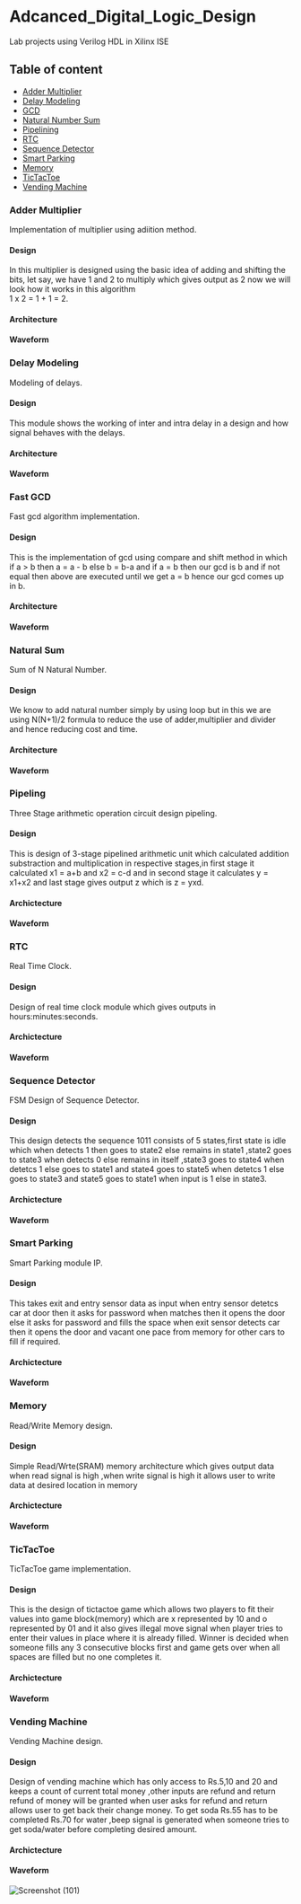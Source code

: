 # Adcanced_Digital_Logic_Design
Lab projects using Verilog HDL in Xilinx ISE
## Table of content
- [Adder Multiplier](###Adder%20Multiplier)
- [Delay Modeling](###Delay%20Modeling)
- [GCD](###Fast%20GCD)
- [Natural Number Sum](###Natural%20Sum)
- [Pipelining](####Pipeling)
- [RTC](###RTC)
- [Sequence Detector](###Sequence%20Detector)
- [Smart Parking](###Smart%20Parking)
- [Memory](###Memory)
- [TicTacToe](###TicTacToe)
- [Vending Machine](###Vending%20Machine)

### Adder Multiplier
Implementation of multiplier using adiition method.

#### Design
In this multiplier is designed using the basic idea of adding and shifting the bits,
let say, we have 1 and 2 to multiply which gives output as 2 now we will look how it 
works in this algorithm  
1 x 2 = 1 + 1 = 2.
                        
#### Architecture

#### Waveform

### Delay Modeling
Modeling of delays.

#### Design
This module shows the working of inter and intra delay in a design and how signal behaves with the delays.

#### Architecture

#### Waveform

### Fast GCD
Fast gcd algorithm implementation.

#### Design
This is the implementation of gcd using compare and shift method in which if a > b then a = a - b 
else b = b-a and if a = b then our gcd is b and if not equal then above are executed until we get a = b hence
our gcd comes up in b.

#### Architecture

#### Waveform

### Natural Sum
Sum of N Natural Number.

#### Design
We know to add natural number simply by using loop but in this we are using N(N+1)/2 formula to reduce the use of
adder,multiplier and divider and hence reducing cost and time.

#### Architecture

#### Waveform

### Pipeling
Three Stage arithmetic operation circuit design pipeling.

#### Design
This is design of 3-stage pipelined arithmetic unit which calculated addition substraction and multiplication 
in respective stages,in first stage it calculated x1 = a+b and x2 =  c-d and in second stage it calculates y = x1+x2
and last stage gives output z which is z = yxd.

#### Archictecture

#### Waveform

### RTC
Real Time Clock.

#### Design
Design of real time clock module which gives outputs in hours:minutes:seconds.

#### Archictecture

#### Waveform

### Sequence Detector
FSM Design of Sequence Detector.

#### Design
This design detects the sequence 1011 consists of 5 states,first state is idle which when detects 1 then goes to state2 else remains in state1
,state2 goes to state3 when detects 0 else remains in itself ,state3 goes to state4 when detetcs 1 else goes to state1 and state4 goes to state5 
when detetcs 1 else goes to state3 and state5 goes to state1 when input is 1 else in state3.

#### Archictecture

#### Waveform

### Smart Parking
Smart Parking module IP.

#### Design
This takes exit and entry sensor data as input when entry sensor detetcs car at door then it asks for password when matches then
it opens the door else it asks for password and fills the space when exit sensor detects car then it opens the door and vacant one
pace from memory for other cars to fill if required.

#### Archictecture

#### Waveform

### Memory
Read/Write Memory design.

#### Design
Simple Read/Wrte(SRAM) memory architecture which gives output data when read signal is high ,when write signal is high it 
allows user to write data at desired location in memory

#### Archictecture

#### Waveform

### TicTacToe
TicTacToe game implementation.

#### Design
This is the design of tictactoe game which allows two players to fit their values into game block(memory)
which are x represented by 10 and o represented by 01 and it also gives illegal move signal when player tries to enter 
their values in place where it is already filled. Winner is decided when someone fills any 3 consecutive blocks first and game gets over
when all spaces are filled but no one completes it.

#### Archictecture

#### Waveform

### Vending Machine
Vending Machine design.

#### Design
Design of vending machine which has only access to Rs.5,10 and 20 and keeps a count of current total money ,other inputs are refund and return
refund of money will be granted when user asks for refund and return allows user to get back their change money.
To get soda Rs.55 has to be completed Rs.70 for water ,beep signal is generated when someone tries to get soda/water before completing 
desired amount.

#### Archictecture

#### Waveform
![Screenshot (101)](https://user-images.githubusercontent.com/60102705/160142006-a67d6dc6-9bfc-4d53-93ea-905d81106298.png)

